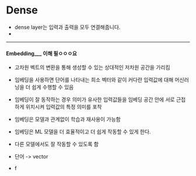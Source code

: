 # Dense

- dense layer는 입력과 출력을 모두 연결해줍니다.
- 





---

#### Embedding___ 이해 필ㅇㅇㅇ요

- 고차원 벡트의 변환을 통해 생성할 수 있는 상대적인 저차원 공간을 가리킴
- 임베딩을 사용하면 단어를 나타내는 희소 벡터와 같이 커다란 입력값에 대해 머신러닝을 더 쉽게 수행할 수 있음
- 임베딩이 잘 동작하는 경우 의미가 유사한 입력값들을 임베딩 공간 안에 서로 근접하게 위치시켜 입력값의 특정 의미를 포착
- 임베딩은 모델과 관계없이 학습과 재사용이 가능함



- 임베딩은 ML 모델을 더 효율적이고 더 쉽게 작동할 수 있게 한다.
- 다른 모델에서도 잘 작동할 수 있도록 함



- 단어 -> vector 





- f



